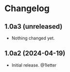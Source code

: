 # Changelog

<!-- towncrier release notes start -->

## 1.0a3 (unreleased)


- Nothing changed yet.


## 1.0a2 (2024-04-19)

- Initial release. @1letter
